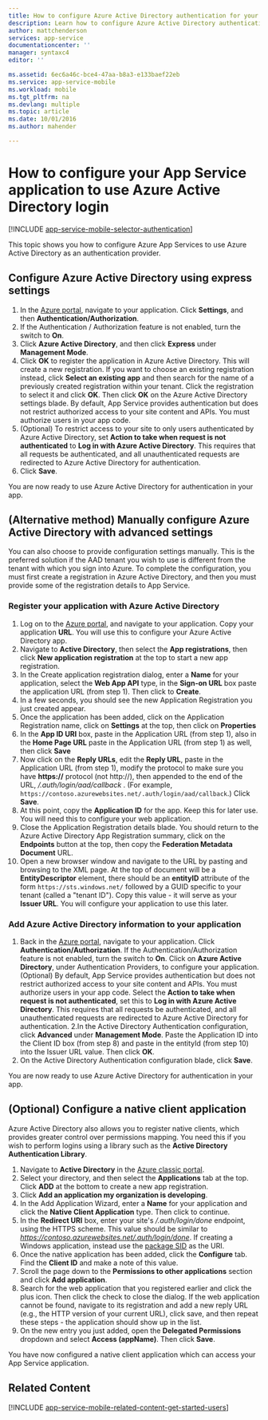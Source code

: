 ```yaml
---
title: How to configure Azure Active Directory authentication for your App Services application
description: Learn how to configure Azure Active Directory authentication for your App Services application.
author: mattchenderson
services: app-service
documentationcenter: ''
manager: syntaxc4
editor: ''

ms.assetid: 6ec6a46c-bce4-47aa-b8a3-e133baef22eb
ms.service: app-service-mobile
ms.workload: mobile
ms.tgt_pltfrm: na
ms.devlang: multiple
ms.topic: article
ms.date: 10/01/2016
ms.author: mahender

---
```

# How to configure your App Service application to use Azure Active Directory login
[!INCLUDE [app-service-mobile-selector-authentication](../../includes/app-service-mobile-selector-authentication.md)]

This topic shows you how to configure Azure App Services to use Azure Active Directory as an authentication provider.

## <a name="express"> </a>Configure Azure Active Directory using express settings
1. In the [Azure portal], navigate to your application. Click **Settings**, and then **Authentication/Authorization**.
2. If the Authentication / Authorization feature is not enabled, turn the switch to **On**.
3. Click **Azure Active Directory**, and then click **Express** under **Management Mode**.
4. Click **OK** to register the application in Azure Active Directory. This will create a new registration. If you want to choose an existing
   registration instead, click **Select an existing app** and then search for the name of a previously created registration within your tenant.
   Click the registration to select it and click **OK**. Then click **OK** on the Azure Active Directory settings blade.
   By default, App Service provides authentication but does not restrict authorized access to your site content and APIs. You must authorize users in your app code.
5. (Optional) To restrict access to your site to only users authenticated by Azure Active Directory, set **Action to take when request
   is not authenticated** to **Log in with Azure Active Directory**. This requires that all requests be authenticated, and all unauthenticated
   requests are redirected to Azure Active Directory for authentication.
6. Click **Save**.

You are now ready to use Azure Active Directory for authentication in your app.

## <a name="advanced"> </a>(Alternative method) Manually configure Azure Active Directory with advanced settings
You can also choose to provide configuration settings manually. This is the preferred solution if the AAD tenant you wish to use is different from the tenant with which you sign into Azure. To complete the configuration, you must first create a registration in Azure Active Directory, and then you must provide some of the registration details to App Service.

### <a name="register"> </a>Register your application with Azure Active Directory
1. Log on to the [Azure portal], and navigate to your application. Copy your application **URL**. You will use this to configure your Azure Active Directory app.
2. Navigate to **Active Directory**, then select the **App registrations**, then click **New application registration** at the top to start a new app registration. 
3. In the Create application registration dialog, enter a **Name** for your application, select the  **Web App API** type, in the **Sign-on URL** box paste the application URL (from step 1). Then click to **Create**.
4. In a few seconds, you should see the new Application Registration you just created appear.
5. Once the application has been added, click on the Application Registration name, click on **Settings** at the top, then click on **Properties** 
6. In the **App ID URI** box, paste in the Application URL (from step 1), also in the **Home Page URL** paste in the Application URL (from step 1) as well, then click **Save**
7. Now click on the **Reply URLs**, edit the **Reply URL**, paste in the Application URL (from step 1), modify the protocol to make sure you have **https://** protocol (not http://), then appended to the end of the URL, */.auth/login/aad/callback* . (For example, `https://contoso.azurewebsites.net/.auth/login/aad/callback`.) Click **Save**.   
8.  At this point, copy the **Application ID** for the app. Keep this for later use. You will need this to configure your web application.
9. Close the Application Registration details blade. You should return to the Azure Active Directory App Registration summary, click on the **Endpoints** button at the top, then copy the **Federation Metadata Document** URL. 
10. Open a new browser window and navigate to the URL by pasting and browsing to the XML page. At the top of document will be a **EntityDescriptor** element, there should be an **entityID** attribute of the form `https://sts.windows.net/` followed by a GUID specific to your tenant (called a "tenant ID"). Copy this value - it will serve as your **Issuer URL**. You will configure your application to use this later.

### <a name="secrets"> </a>Add Azure Active Directory information to your application
1. Back in the [Azure portal], navigate to your application. Click **Authentication/Authorization**. If the Authentication/Authorization feature is not enabled, turn the switch to **On**. Click on **Azure Active Directory**, under Authentication Providers, to configure your application. 
(Optional) By default, App Service provides authentication but does not restrict authorized access to your site content and APIs. You must authorize users in your app code. Select the **Action to take when request is not authenticated**, set this to **Log in with Azure Active Directory**. This requires that all requests be authenticated, and all unauthenticated requests are redirected to Azure Active Directory for authentication.
2.In the Active Directory Authentication configuration, click **Advanced** under **Management Mode**. Paste the Application ID into the Client ID box (from step 8) and paste in the entityId (from step 10) into the Issuer URL value. Then click **OK**.
3. On the Active Directory Authentication configuration blade, click **Save**.

You are now ready to use Azure Active Directory for authentication in your app.

## (Optional) Configure a native client application
Azure Active Directory also allows you to register native clients, which provides greater control over permissions mapping. You need this if you wish to perform logins using a library such as the **Active Directory Authentication Library**.

1. Navigate to **Active Directory** in the [Azure classic portal].
2. Select your directory, and then select the **Applications** tab at the top. Click **ADD** at the bottom to create a new app registration.
3. Click **Add an application my organization is developing**.
4. In the Add Application Wizard, enter a **Name** for your application and click the  **Native Client Application** type. Then click to continue.
5. In the **Redirect URI** box, enter your site's */.auth/login/done* endpoint, using the HTTPS scheme. This value should be similar to *https://contoso.azurewebsites.net/.auth/login/done*. If creating a Windows application, instead use the [package SID](../app-service-mobile/app-service-mobile-dotnet-how-to-use-client-library.md#package-sid) as the URI.
6. Once the native application has been added, click the **Configure** tab. Find the **Client ID** and make a note of this value.
7. Scroll the page down to the **Permissions to other applications** section and click **Add application**.
8. Search for the web application that you registered earlier and click the plus icon. Then click the check to close the dialog. If the web application cannot be found, navigate to its registration and add a new reply URL (e.g., the HTTP version of your current URL), click save, and then repeat these steps - the application should show up in the list.
9. On the new entry you just added, open the **Delegated Permissions** dropdown and select **Access (appName)**. Then click **Save**.

You have now configured a native client application which can access your App Service application.

## <a name="related-content"> </a>Related Content
[!INCLUDE [app-service-mobile-related-content-get-started-users](../../includes/app-service-mobile-related-content-get-started-users.md)]

<!-- Images. -->

[0]: ./media/app-service-mobile-how-to-configure-active-directory-authentication/app-service-webapp-url.png
[1]: ./media/app-service-mobile-how-to-configure-active-directory-authentication/app-service-aad-app_registration.png
[2]: ./media/app-service-mobile-how-to-configure-active-directory-authentication/app-service-aad-app-registration-create.png
[3]: ./media/app-service-mobile-how-to-configure-active-directory-authentication/app-service-aad-app-registration-config-appidurl.png
[4]: ./media/app-service-mobile-how-to-configure-active-directory-authentication/app-service-aad-app-registration-config-replyurl.png
[5]: ./media/app-service-mobile-how-to-configure-active-directory-authentication/app-service-aad-endpoints.png
[6]: ./media/app-service-mobile-how-to-configure-active-directory-authentication/app-service-aad-endpoints-fedmetadataxml.png
[7]: ./media/app-service-mobile-how-to-configure-active-directory-authentication/app-service-webapp-auth.png
[8]: ./media/app-service-mobile-how-to-configure-active-directory-authentication/app-service-webapp-auth-config.png



<!-- URLs. -->

[Azure portal]: https://portal.azure.com/
[Azure classic portal]: https://manage.windowsazure.com/
[alternative method]:#advanced
